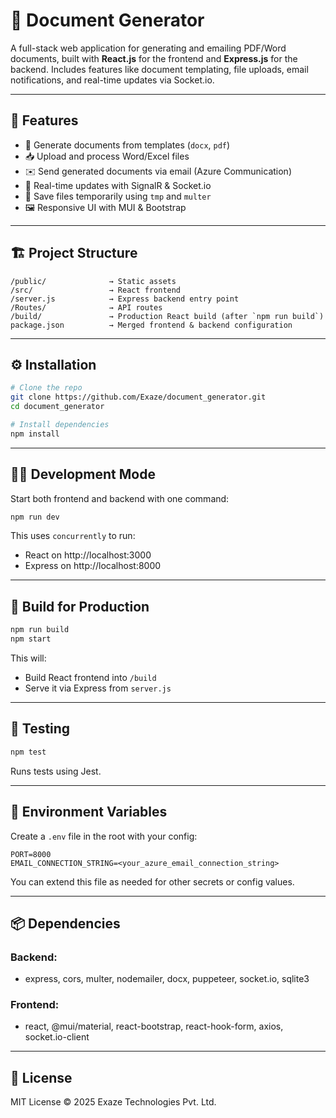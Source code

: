 
# 📄 Document Generator

A full-stack web application for generating and emailing PDF/Word documents, built with **React.js** for the frontend and **Express.js** for the backend. Includes features like document templating, file uploads, email notifications, and real-time updates via Socket.io.

---

## 🚀 Features

- 🧾 Generate documents from templates (`docx`, `pdf`)
- 📥 Upload and process Word/Excel files
- ✉️ Send generated documents via email (Azure Communication)
- 🔌 Real-time updates with SignalR & Socket.io
- 📁 Save files temporarily using `tmp` and `multer`
- 🖼 Responsive UI with MUI & Bootstrap

---

## 🏗 Project Structure

```
/public/              → Static assets
/src/                 → React frontend
/server.js            → Express backend entry point
/Routes/              → API routes
/build/               → Production React build (after `npm run build`)
package.json          → Merged frontend & backend configuration
```

---

## ⚙️ Installation

```bash
# Clone the repo
git clone https://github.com/Exaze/document_generator.git
cd document_generator

# Install dependencies
npm install
```

---

## 👨‍💻 Development Mode

Start both frontend and backend with one command:

```bash
npm run dev
```

This uses `concurrently` to run:
- React on http://localhost:3000
- Express on http://localhost:8000

---

## 🔨 Build for Production

```bash
npm run build
npm start
```

This will:
- Build React frontend into `/build`
- Serve it via Express from `server.js`

---

## 🧪 Testing

```bash
npm test
```

Runs tests using Jest.

---

## 🔐 Environment Variables

Create a `.env` file in the root with your config:

```env
PORT=8000
EMAIL_CONNECTION_STRING=<your_azure_email_connection_string>
```

You can extend this file as needed for other secrets or config values.

---

## 📦 Dependencies

### Backend:
- express, cors, multer, nodemailer, docx, puppeteer, socket.io, sqlite3

### Frontend:
- react, @mui/material, react-bootstrap, react-hook-form, axios, socket.io-client

---

## 📄 License

MIT License © 2025 Exaze Technologies Pvt. Ltd.
